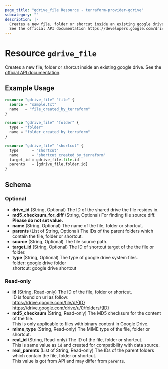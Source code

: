 ```yaml
---
page_title: "gdrive_file Resource - terraform-provider-gdrive"
subcategory: ""
description: |-
  Creates a new file, folder or shorcut inside an existing google drive.
  See the official API documentation https://developers.google.com/drive/api/v3/reference.
---
```


# Resource `gdrive_file`

Creates a new file, folder or shorcut inside an existing google drive.
See the [official API documentation](https://developers.google.com/drive/api/v3/reference).

## Example Usage

```terraform
resource "gdrive_file" "file" {
  source = "sample.txt"
  name   = "file_created_by_terraform"
}

resource "gdrive_file" "folder" {
  type = "folder"
  name = "folder_created_by_terraform"
}

resource "gdrive_file" "shortcut" {
  type      = "shortcut"
  name      = "shortcut_created_by_terraform"
  target_id = gdrive_file.file.id
  parents   = [gdrive_file.folder.id]
}
```

## Schema

### Optional

- **drive_id** (String, Optional) The ID of the shared drive the file resides in.
- **md5_checksum_for_diff** (String, Optional) For finding file source diff.  
**Please do not set value.**
- **name** (String, Optional) The name of the file, folder or shortcut.
- **parents** (List of String, Optional) The IDs of the parent folders which contain the file, folder or shortcut.
- **source** (String, Optional) The file source path.
- **target_id** (String, Optional) The ID of shortcut target of the the file or folder.
- **type** (String, Optional) The type of google drive system files.  
folder: google drive folder  
shortcut: google drive shortcut

### Read-only

- **id** (String, Read-only) The ID of the file, folder or shortcut.  
ID is found on url as follow:  
https://drive.google.com/file/d/{ID}  
https://drive.google.com/drive/u/0/folders/{ID}
- **md5_checksum** (String, Read-only) The MD5 checksum for the content of the file.  
This is only applicable to files with binary content in Google Drive.
- **mime_type** (String, Read-only) The MIME type of the file, folder or shortcut.
- **real_id** (String, Read-only) The ID of the file, folder or shortcut.  
This is same value as `id` and created for compatibility with data source.
- **real_parents** (List of String, Read-only) The IDs of the parent folders which contain the file, folder or shortcut.  
This value is got from API and may differ from `parents`.


